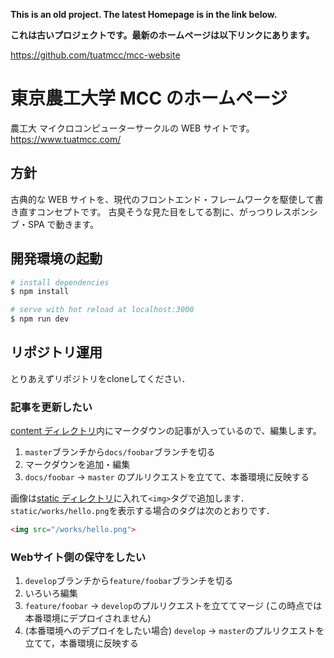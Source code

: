 **This is an old project. The latest Homepage is in the link below.**

**これは古いプロジェクトです。最新のホームページは以下リンクにあります。**

<https://github.com/tuatmcc/mcc-website>

# 東京農工大学 MCC のホームページ

農工大 マイクロコンピューターサークルの WEB サイトです。
https://www.tuatmcc.com/

## 方針

古典的な WEB サイトを、現代のフロントエンド・フレームワークを駆使して書き直すコンセプトです。
古臭そうな見た目をしてる割に、がっつりレスポンシブ・SPA で動きます。

## 開発環境の起動

```bash
# install dependencies
$ npm install

# serve with hot reload at localhost:3000
$ npm run dev

```

## リポジトリ運用

とりあえずリポジトリをcloneしてください．

### 記事を更新したい

[content ディレクトリ](https://github.com/tuatmcc/tuat-mcc-web-site/tree/develop/content)内にマークダウンの記事が入っているので、編集します。

1. `master`ブランチから`docs/foobar`ブランチを切る
2. マークダウンを追加・編集
3. `docs/foobar` -> `master` のプルリクエストを立てて、本番環境に反映する

画像は[static ディレクトリ](https://github.com/tuatmcc/tuat-mcc-web-site/tree/develop/static)に入れて`<img>`タグで追加します． `static/works/hello.png`を表示する場合のタグは次のとおりです．
```html
<img src="/works/hello.png">
```

### Webサイト側の保守をしたい

1. `develop`ブランチから`feature/foobar`ブランチを切る
2. いろいろ編集
3. `feature/foobar` -> `develop`のプルリクエストを立ててマージ (この時点では本番環境にデプロイされません)
4. (本番環境へのデプロイをしたい場合) `develop` -> `master`のプルリクエストを立てて，本番環境に反映する
